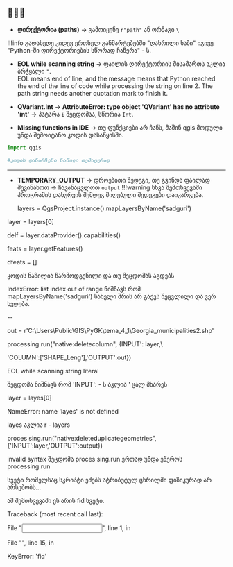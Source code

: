 ## 🔎🔎🔎

 

- **დირექტორია (paths)** → გამოიყენე `r"path"` ან ორმაგი `\`

!!!info
    გადახედე კიდევ ერთხელ განმარტებებში "დახრილი ხაზი" იგივე "Python-ში დირექტორიების სწორად ჩაწერა" - ს.


- **EOL while scanning string** → ფაილის დირექტორიის მისამართს აკლია ბრჭყალი `"`.  
EOL means end of line, and the message means that Python reached the end of the line of code while processing the string on line 2. The path string needs another quotation mark to finish it. 
- **QVariant.Int** → **AttributeError: type object 'QVariant' has no attribute 'int'** → პატარა `i` შეცდომაა, სწორია `Int`.

- **Missing functions in IDE** → თუ ფუნქციები არ ჩანს, მაშინ qgis მოდული უნდა შემოიტანო კოდის დასაწყისში. 

```py title="Missing_functions_in_IDE.py" linenums="1"
import qgis

#კოდის დანარჩენი ნაწილი თემატურად
```

---

- **TEMPORARY_OUTPUT** → დროებითი შედეგი, თუ გვინდა ფაილად შევინახოთ → ჩავანაცვლოთ `output`
!!!warning
    სხვა შემთხვევაში პროგრამის დახურვის შემდეგ მიღებული შედეგები დაიკარგება.



    layers = QgsProject.instance().mapLayersByName('sadguri')

layer = layers[0]

delf = layer.dataProvider().capabilities()

feats = layer.getFeatures()

dfeats = []



კოდის ნაწილია წარმოდგენილი და თუ შეცდომას აგდებს

>>>>
IndexError: list index out of range
ნიშნავს რომ mapLayersByName('sadguri') სახელი შრის არ გაქვს შეცვლილი და ვერ ხვდება.


--

out = r'C:\Users\Public\GIS\PyGK\tema_4_1\Georgia_municipalities2.shp'

processing.run("native:deletecolumn", {INPUT': layer,\


'COLUMN':['SHAPE_Leng'],'OUTPUT':out})


EOL while scanning string literal

შეცდომა ნიშნავს რომ 'INPUT':  - ს აკლია ' ცალ მხარეს


layer = layes[0]


NameError: name 'layes' is not defined

layes აკლია r    - layers


proces sing.run("native:deleteduplicategeometries", {'INPUT':layer,'OUTPUT':output})

invalid syntax შეცდომა proces sing.run ერთად უნდა ეწეროს processing.run


სვეტი რომელსაც სკრიპტი ეძებს ატრიბუტულ ცხრილში ფიზიკურად არ არსებობს...

ამ შემთხვევაში ეს არის fid სვეტი.

Traceback (most recent call last):

  File "<input>", line 1, in <module>

  File "<string>", line 15, in <module>

KeyError: 'fid'
